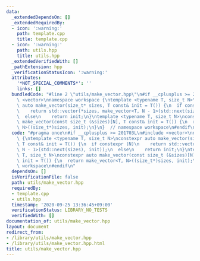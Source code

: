 ```yaml
---
data:
  _extendedDependsOn: []
  _extendedRequiredBy:
  - icon: ':warning:'
    path: template.cpp
    title: template.cpp
  - icon: ':warning:'
    path: utils.hpp
    title: utils.hpp
  _extendedVerifiedWith: []
  _pathExtension: hpp
  _verificationStatusIcon: ':warning:'
  attributes:
    '*NOT_SPECIAL_COMMENTS*': ''
    links: []
  bundledCode: "#line 2 \"utils/make_vector.hpp\"\n#if __cplusplus >= 201703L\n#include\
    \ <vector>\nnamespace workspace {\ntemplate <typename T, size_t N>\nconstexpr\
    \ auto make_vector(size_t* sizes, T const& init = T()) {\n  if constexpr (N)\n\
    \    return std::vector(*sizes, make_vector<T, N - 1>(std::next(sizes), init));\n\
    \  else\n    return init;\n}\ntemplate <typename T, size_t N>\nconstexpr auto\
    \ make_vector(const size_t (&sizes)[N], T const& init = T()) {\n  return make_vector<T,\
    \ N>((size_t*)sizes, init);\n}\n}  // namespace workspace\n#endif\n"
  code: "#pragma once\n#if __cplusplus >= 201703L\n#include <vector>\nnamespace workspace\
    \ {\ntemplate <typename T, size_t N>\nconstexpr auto make_vector(size_t* sizes,\
    \ T const& init = T()) {\n  if constexpr (N)\n    return std::vector(*sizes, make_vector<T,\
    \ N - 1>(std::next(sizes), init));\n  else\n    return init;\n}\ntemplate <typename\
    \ T, size_t N>\nconstexpr auto make_vector(const size_t (&sizes)[N], T const&\
    \ init = T()) {\n  return make_vector<T, N>((size_t*)sizes, init);\n}\n}  // namespace\
    \ workspace\n#endif\n"
  dependsOn: []
  isVerificationFile: false
  path: utils/make_vector.hpp
  requiredBy:
  - template.cpp
  - utils.hpp
  timestamp: '2020-09-25 13:36:45+09:00'
  verificationStatus: LIBRARY_NO_TESTS
  verifiedWith: []
documentation_of: utils/make_vector.hpp
layout: document
redirect_from:
- /library/utils/make_vector.hpp
- /library/utils/make_vector.hpp.html
title: utils/make_vector.hpp
---
```

